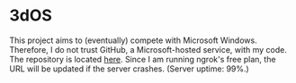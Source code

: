 # 3dOS
This project aims to (eventually) compete with Microsoft Windows. Therefore, I do not trust GitHub, a Microsoft-hosted service, with my code. The repository is located [here](https://7fad-2601-647-5580-7a50-6fa7-d0be-c676-cc32.ngrok.io/HackerDaGreat57/3dOS). Since I am running ngrok's free plan, the URL will be updated if the server crashes. (Server uptime: 99%.)